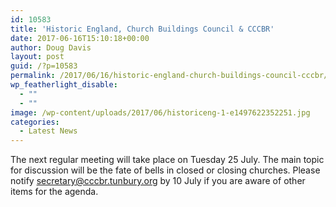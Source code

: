 ```yaml
---
id: 10583
title: 'Historic England, Church Buildings Council & CCCBR'
date: 2017-06-16T15:10:18+00:00
author: Doug Davis
layout: post
guid: /?p=10583
permalink: /2017/06/16/historic-england-church-buildings-council-cccbr/
wp_featherlight_disable:
  - ""
  - ""
image: /wp-content/uploads/2017/06/historiceng-1-e1497622352251.jpg
categories:
  - Latest News
---
```

The next regular meeting will take place on Tuesday 25 July. The main topic for discussion will be the fate of bells in closed or closing churches. Please notify <secretary@cccbr.tunbury.org> by 10 July if you are aware of other items for the agenda.

